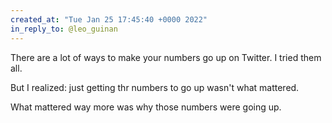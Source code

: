 ```yaml
---
created_at: "Tue Jan 25 17:45:40 +0000 2022"
in_reply_to: @leo_guinan
---
```


There are a lot of ways to make your numbers go up on Twitter. I tried them all.

But I realized: just getting thr numbers to go up wasn't what mattered.

What mattered way more was why those numbers were going up.